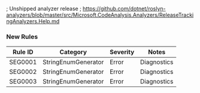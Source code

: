 ﻿; Unshipped analyzer release
; https://github.com/dotnet/roslyn-analyzers/blob/master/src/Microsoft.CodeAnalysis.Analyzers/ReleaseTrackingAnalyzers.Help.md

### New Rules

Rule ID | Category | Severity | Notes
--------|----------|----------|-------
SEG0001 | StringEnumGenerator | Error | Diagnostics
SEG0002 | StringEnumGenerator | Error | Diagnostics
SEG0003 | StringEnumGenerator | Error | Diagnostics